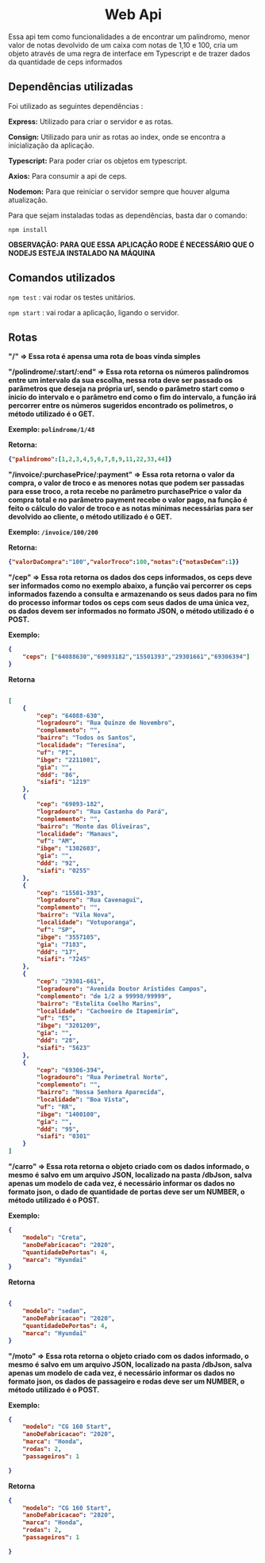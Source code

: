 <h1 align="center"> Web Api </h1>

<p>Essa api tem como funcionalidades a de encontrar um palindromo, menor valor de notas devolvido de um caixa com notas de 1,10 e 100, cria um objeto através de uma regra de interface em Typescript e de trazer dados da quantidade de ceps informados</p>

<h2>Dependências utilizadas</h2>

<p>Foi utilizado as seguintes dependências : <br>
  
<strong>Express:</strong> Utilizado para criar o servidor e as rotas.

<strong>Consign:</strong> Utilizado para unir as rotas ao index, onde se encontra a inicialização da aplicação.
  
<strong>Typescript:</strong> Para poder criar os objetos em typescript.
  
<strong>Axios:</strong> Para consumir a api de ceps.

<strong>Nodemon:</strong> Para que reiniciar o servidor sempre que houver alguma atualização.

Para que sejam instaladas todas as dependências, basta dar o comando:
  
 `npm install`

<strong>OBSERVAÇÃO: PARA QUE ESSA APLICAÇÃO RODE É NECESSÁRIO QUE O NODEJS ESTEJA INSTALADO NA MÁQUINA</strong>
</p>


<h2>Comandos utilizados</h2>

`npm test` : vai rodar os testes unitários.

`npm start` : vai rodar a aplicação, ligando o servidor.


<h2>Rotas</h2>

<p><strong>"/" => Essa rota é apensa uma rota de boas vinda simples</p>

<p><strong>"/polindrome/:start/:end"</strong> => Essa rota retorna os números palíndromos entre um intervalo da sua escolha, nessa rota deve ser passado os parâmetros que deseja na própria url, sendo o parâmetro start como o ínicio do intervalo e o parâmetro end como o fim do intervalo, a função irá percorrer entre os números sugeridos encontrado os polímetros, o método utilizado é o GET.</p>

Exemplo: 
`polindrome/1/48`

Retorna: 
```json
{"palindromo":[1,2,3,4,5,6,7,8,9,11,22,33,44]}
```

<p><strong>"/invoice/:purchasePrice/:payment"</strong> => Essa rota retorna o valor da compra, o valor de troco e as menores notas que podem ser passadas para esse troco, a rota recebe no parâmetro purchasePrice o valor da compra total e no parâmetro payment recebe o valor pago, na função é feito o cálculo do valor de troco e as notas mínimas necessárias para ser devolvido ao cliente, o método utilizado é o GET.</p>

Exemplo: 
`/invoice/100/200`

Retorna: 
```json
{"valorDaCompra":"100","valorTroco":100,"notas":{"notasDeCem":1}}
```

<p><strong>"/cep"</strong> => Essa rota retorna os dados dos ceps informados, os ceps deve ser informados como no exemplo abaixo, a função vai percorrer os ceps informados fazendo a consulta e armazenando os seus dados para no fim do processo informar todos os ceps com seus dados de uma única vez, os dados devem ser informados no formato JSON, o método utilizado é o POST.</p>

Exemplo: 
```json
{
    "ceps": ["64088630","69093182","15501393","29301661","69306394"]
}
```

Retorna
```json

[
    {
        "cep": "64088-630",
        "logradouro": "Rua Quinze de Novembro",
        "complemento": "",
        "bairro": "Todos os Santos",
        "localidade": "Teresina",
        "uf": "PI",
        "ibge": "2211001",
        "gia": "",
        "ddd": "86",
        "siafi": "1219"
    },
    {
        "cep": "69093-182",
        "logradouro": "Rua Castanha do Pará",
        "complemento": "",
        "bairro": "Monte das Oliveiras",
        "localidade": "Manaus",
        "uf": "AM",
        "ibge": "1302603",
        "gia": "",
        "ddd": "92",
        "siafi": "0255"
    },
    {
        "cep": "15501-393",
        "logradouro": "Rua Cavenagui",
        "complemento": "",
        "bairro": "Vila Nova",
        "localidade": "Votuporanga",
        "uf": "SP",
        "ibge": "3557105",
        "gia": "7183",
        "ddd": "17",
        "siafi": "7245"
    },
    {
        "cep": "29301-661",
        "logradouro": "Avenida Doutor Aristides Campos",
        "complemento": "de 1/2 a 99998/99999",
        "bairro": "Estelita Coelho Marins",
        "localidade": "Cachoeiro de Itapemirim",
        "uf": "ES",
        "ibge": "3201209",
        "gia": "",
        "ddd": "28",
        "siafi": "5623"
    },
    {
        "cep": "69306-394",
        "logradouro": "Rua Perimetral Norte",
        "complemento": "",
        "bairro": "Nossa Senhora Aparecida",
        "localidade": "Boa Vista",
        "uf": "RR",
        "ibge": "1400100",
        "gia": "",
        "ddd": "95",
        "siafi": "0301"
    }
]
```

<p><strong>"/carro"</strong> => Essa rota retorna o objeto criado com os dados informado, o mesmo é salvo em um arquivo JSON, localizado na pasta /dbJson, salva apenas um modelo de cada vez, é necessário informar os dados no formato json, o dado de quantidade de portas deve ser um NUMBER, o método utilizado é o POST.</p>

Exemplo: 
```json
{
    "modelo": "Creta",
    "anoDeFabricacao": "2020",
    "quantidadeDePortas": 4,
    "marca": "Hyundai"
}
```

Retorna
```json

{
    "modelo": "sedan",
    "anoDeFabricacao": "2020",
    "quantidadeDePortas": 4,
    "marca": "Hyundai"
}
```

<p><strong>"/moto"</strong> => Essa rota retorna o objeto criado com os dados informado, o mesmo é salvo em um arquivo JSON, localizado na pasta /dbJson, salva apenas um modelo de cada vez, é necessário informar os dados no formato json, os dados de passageiro e rodas deve ser um NUMBER, o método utilizado é o POST.</p>

Exemplo: 
```json
{
    "modelo": "CG 160 Start",
    "anoDeFabricacao": "2020",
    "marca": "Honda",
    "rodas": 2,
    "passageiros": 1

}
```

Retorna
```json
{
    "modelo": "CG 160 Start",
    "anoDeFabricacao": "2020",
    "marca": "Honda",
    "rodas": 2,
    "passageiros": 1

}
```


